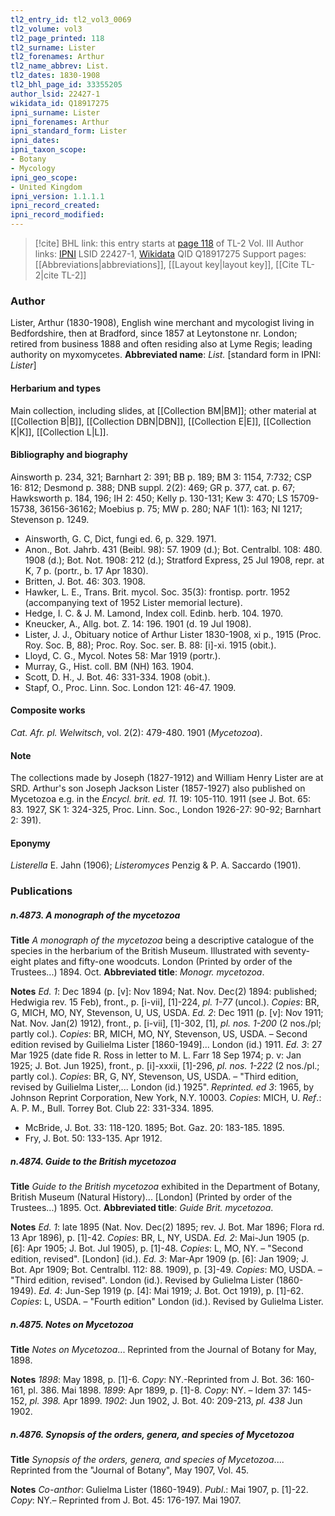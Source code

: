 ```yaml
---
tl2_entry_id: tl2_vol3_0069
tl2_volume: vol3
tl2_page_printed: 118
tl2_surname: Lister
tl2_forenames: Arthur
tl2_name_abbrev: List.
tl2_dates: 1830-1908
tl2_bhl_page_id: 33355205
author_lsid: 22427-1
wikidata_id: Q18917275
ipni_surname: Lister
ipni_forenames: Arthur
ipni_standard_form: Lister
ipni_dates: 
ipni_taxon_scope: 
- Botany
- Mycology
ipni_geo_scope: 
- United Kingdom
ipni_version: 1.1.1.1
ipni_record_created: 
ipni_record_modified:
---
```


> [!cite] BHL link: this entry starts at [page 118](https://www.biodiversitylibrary.org/page/33355205) of TL-2 Vol. III
> Author links: [IPNI](https://www.ipni.org/a/22427-1) LSID 22427-1, [Wikidata](https://www.wikidata.org/wiki/Q18917275) QID Q18917275
> Support pages: [[Abbreviations|abbreviations]], [[Layout key|layout key]], [[Cite TL-2|cite TL-2]]

### Author

Lister, Arthur (1830-1908), English wine merchant and mycologist living in Bedfordshire, then at Bradford, since 1857 at Leytonstone nr. London; retired from business 1888 and often residing also at Lyme Regis; leading authority on myxomycetes.
**Abbreviated name**: *List.* \[standard form in IPNI: *Lister*\]

#### Herbarium and types

Main collection, including slides, at [[Collection BM|BM]]; other material at [[Collection B|B]], [[Collection DBN|DBN]], [[Collection E|E]], [[Collection K|K]], [[Collection L|L]].

#### Bibliography and biography

Ainsworth p. 234, 321; Barnhart 2: 391; BB p. 189; BM 3: 1154, 7:732; CSP 16: 812; Desmond p. 388; DNB suppl. 2(2): 469; GR p. 377, cat. p. 67; Hawksworth p. 184, 196; IH 2: 450; Kelly p. 130-131; Kew 3: 470; LS 15709-15738, 36156-36162; Moebius p. 75; MW p. 280; NAF 1(1): 163; NI 1217; Stevenson p. 1249.
- Ainsworth, G. C, Dict, fungi ed. 6, p. 329. 1971.
- Anon., Bot. Jahrb. 431 (Beibl. 98): 57. 1909 (d.); Bot. Centralbl. 108: 480. 1908 (d.); Bot. Not. 1908: 212 (d.); Stratford Express, 25 Jul 1908, repr. at K, 7 p. (portr., b. 17 Apr 1830).
- Britten, J. Bot. 46: 303. 1908.
- Hawker, L. E., Trans. Brit. mycol. Soc. 35(3): frontisp. portr. 1952 (accompanying text of 1952 Lister memorial lecture).
- Hedge, I. C. & J. M. Lamond, Index coll. Edinb. herb. 104. 1970.
- Kneucker, A., Allg. bot. Z. 14: 196. 1901 (d. 19 Jul 1908).
- Lister, J. J., Obituary notice of Arthur Lister 1830-1908, xi p., 1915 (Proc. Roy. Soc. B, 88); Proc. Roy. Soc. ser. B. 88: \[i\]-xi. 1915 (obit.).
- Lloyd, C. G., Mycol. Notes 58: Mar 1919 (portr.).
- Murray, G., Hist. coll. BM (NH) 163. 1904.
- Scott, D. H., J. Bot. 46: 331-334. 1908 (obit.).
- Stapf, O., Proc. Linn. Soc. London 121: 46-47. 1909.

#### Composite works

*Cat. Afr. pl. Welwitsch*, vol. 2(2): 479-480. 1901 (*Mycetozoa*).

#### Note

The collections made by Joseph (1827-1912) and William Henry Lister are at SRD. Arthur's son Joseph Jackson Lister (1857-1927) also published on Mycetozoa e.g. in the *Encycl. brit. ed. 11.* 19: 105-110. 1911 (see J. Bot. 65: 83. 1927, SK 1: 324-325, Proc. Linn. Soc., London 1926-27: 90-92; Barnhart 2: 391).

#### Eponymy

*Listerella* E. Jahn (1906); *Listeromyces* Penzig & P. A. Saccardo (1901).

### Publications

##### n.4873. A monograph of the mycetozoa

**Title**
*A monograph of the mycetozoa* being a descriptive catalogue of the species in the herbarium of the British Museum. Illustrated with seventy-eight plates and fifty-one woodcuts. London (Printed by order of the Trustees...) 1894. Oct.
**Abbreviated title**: *Monogr. mycetozoa*.

**Notes**
*Ed. 1*: Dec 1894 (p. \[v\]: Nov 1894; Nat. Nov. Dec(2) 1894: published; Hedwigia rev. 15 Feb), front., p. \[i-vii\], \[1\]-224, *pl. 1-77* (uncol.). *Copies*: BR, G, MICH, MO, NY, Stevenson, U, US, USDA.
*Ed. 2*: Dec 1911 (p. \[v\]: Nov 1911; Nat. Nov. Jan(2) 1912), front., p. \[i-vii\], \[1\]-302, \[1\], *pl. nos. 1-200* (2 nos./pl; partly col.). *Copies*: BR, MICH, MO, NY, Stevenson, US, USDA. – Second edition revised by Guilielma Lister \[1860-1949\]... London (id.) 1911.
*Ed. 3*: 27 Mar 1925 (date fide R. Ross in letter to M. L. Farr 18 Sep 1974; p. v: Jan 1925; J. Bot. Jun 1925), front., p. \[i\]-xxxii, \[1\]-296, *pl. nos. 1-222* (2 nos./pl.; partly col.). *Copies*: BR, G, NY, Stevenson, US, USDA. – "Third edition, revised by Guilielma Lister,... London (id.) 1925".
*Reprinted. ed 3*: 1965, by Johnson Reprint Corporation, New York, N.Y. 10003. *Copies*: MICH, U.
*Ref*.: A. P. M., Bull. Torrey Bot. Club 22: 331-334. 1895.
- McBride, J. Bot. 33: 118-120. 1895; Bot. Gaz. 20: 183-185. 1895.
- Fry, J. Bot. 50: 133-135. Apr 1912.

##### n.4874. Guide to the British mycetozoa

**Title**
*Guide to the British mycetozoa* exhibited in the Department of Botany, British Museum (Natural History)... \[London\] (Printed by order of the Trustees...) 1895. Oct.
**Abbreviated title**: *Guide Brit. mycetozoa*.

**Notes**
*Ed. 1*: late 1895 (Nat. Nov. Dec(2) 1895; rev. J. Bot. Mar 1896; Flora rd. 13 Apr 1896), p. \[1\]-42. *Copies*: BR, L, NY, USDA.
*Ed. 2*: Mai-Jun 1905 (p. \[6\]: Apr 1905; J. Bot. Jul 1905), p. \[1\]-48. *Copies*: L, MO, NY. – "Second edition, revised". \[London\] (id.).
*Ed. 3*: Mar-Apr 1909 (p. \[6\]: Jan 1909; J. Bot. Apr 1909; Bot. Centralbl. 112: 88. 1909), p. \[3\]-49. *Copies*: MO, USDA. – "Third edition, revised". London (id.). Revised by Gulielma Lister (1860-1949).
*Ed. 4*: Jun-Sep 1919 (p. \[4\]: Mai 1919; J. Bot. Oct 1919), p. \[1\]-62. *Copies*: L, USDA. – "Fourth edition" London (id.). Revised by Gulielma Lister.

##### n.4875. Notes on Mycetozoa

**Title**
*Notes on Mycetozoa*... Reprinted from the Journal of Botany for May, 1898.

**Notes**
*1898*: May 1898, p. \[1\]-6. *Copy*: NY.-Reprinted from J. Bot. 36: 160-161, pl. 386. Mai 1898.
*1899*: Apr 1899, p. \[1\]-8. *Copy*: NY. – Idem 37: 145-152, *pl. 398.* Apr 1899.
*1902*: Jun 1902, J. Bot. 40: 209-213, *pl. 438* Jun 1902.

##### n.4876. Synopsis of the orders, genera, and species of Mycetozoa

**Title**
*Synopsis of the orders, genera, and species of Mycetozoa*.... Reprinted from the "Journal of Botany", May 1907, Vol. 45.

**Notes**
*Co-anthor*: Gulielma Lister (1860-1949).
*Publ*.: Mai 1907, p. \[1\]-22. *Copy*: NY.– Reprinted from J. Bot. 45: 176-197. Mai 1907.

